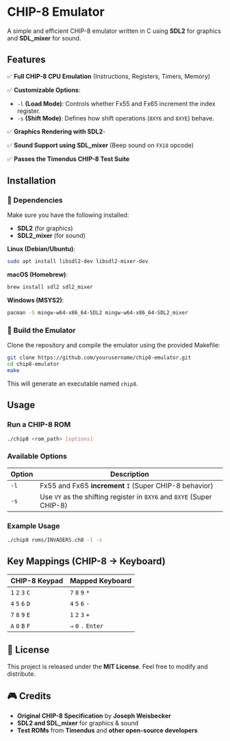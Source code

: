 # CHIP-8 Emulator

A simple and efficient CHIP-8 emulator written in C using **SDL2** for graphics and **SDL\_mixer** for sound.

## Features

✅ **Full CHIP-8 CPU Emulation** (Instructions, Registers, Timers, Memory) 

✅ **Customizable Options**:

- `-l` **(Load Mode)**: Controls whether Fx55 and Fx65 increment the index register.
- `-s` **(Shift Mode)**: Defines how shift operations (`8XY6` and `8XYE`) behave.
  

✅ **Graphics Rendering with SDL2**-

✅ **Sound Support using SDL\_mixer** (Beep sound on `FX18` opcode)

✅ **Passes the Timendus CHIP-8 Test Suite**

## Installation

### **🔹 Dependencies**

Make sure you have the following installed:

- **SDL2** (for graphics)
- **SDL2\_mixer** (for sound)

**Linux (Debian/Ubuntu)**:

```bash
sudo apt install libsdl2-dev libsdl2-mixer-dev
```

**macOS (Homebrew)**:

```bash
brew install sdl2 sdl2_mixer
```

**Windows (MSYS2)**:

```bash
pacman -S mingw-w64-x86_64-SDL2 mingw-w64-x86_64-SDL2_mixer
```

### **🔹 Build the Emulator**

Clone the repository and compile the emulator using the provided Makefile:

```bash
git clone https://github.com/yourusername/chip8-emulator.git
cd chip8-emulator
make
```

This will generate an executable named `chip8`.

## Usage

### **Run a CHIP-8 ROM**

```bash
./chip8 <rom_path> [options]
```

### **Available Options**

| Option | Description                                                           |
| ------ | --------------------------------------------------------------------- |
| `-l`   | Fx55 and Fx65 **increment** `I` (Super CHIP-8 behavior)               |
| `-s`   | Use `VY` as the shifting register in `8XY6` and `8XYE` (Super CHIP-8) |

### **Example Usage**

```bash
./chip8 roms/INVADERS.ch8 -l -s 
```

## Key Mappings (CHIP-8 → Keyboard)

| CHIP-8 Keypad | Mapped Keyboard |
|--------------|----------------|
| `1` `2` `3` `C` | `7` `8` `9` `*` |
| `4` `5` `6` `D` | `4` `5` `6` `-` |
| `7` `8` `9` `E` | `1` `2` `3` `+` |
| `A` `0` `B` `F` | `→` `0` `.` `Enter` |

## 📜 License

This project is released under the **MIT License**. Feel free to modify and distribute.

## 🎮 Credits

- **Original CHIP-8 Specification** by **Joseph Weisbecker**
- **SDL2 and SDL\_mixer** for graphics & sound
- **Test ROMs** from **Timendus** and **other open-source developers**


